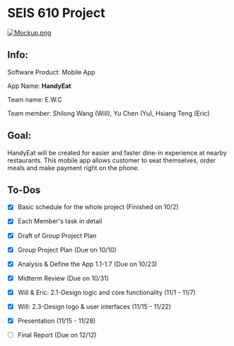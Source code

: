  # SEIS 610 Project
[![Mockup.png](https://s17.postimg.org/mk3e7pd5b/Mockup.png)](https://postimg.org/image/gj5pamqiz/)

## Info:

Software Product:
Mobile App

App Name:
**HandyEat**

Team name: E.W.C

Team member: 
Shilong Wang (Will), Yu Chen (Yu), Hsiang Teng (Eric)

## Goal:

   HandyEat will be created for easier and faster dine-in experience at nearby restaurants. This mobile app allows customer to seat themselves, order meals and make payment right on the phone. 
  
## To-Dos

- [x] Basic schedule for the whole project (Finished on 10/2)
- [x] Each Member's task in detail
- [x] Draft of Group Project Plan
- [x] Group Project Plan (Due on 10/10)
- [x] Analysis & Define the App 1.1-1.7 (Due on 10/23)
- [x] Midterm Review (Due on 10/31)
- [x] Will & Eric: 2.1-Design logic and core functionality (11/1 - 11/7)
- [x] Will: 2.3-Design logo & user interfaces (11/15 - 11/22)
- [x] Presentation (11/15 - 11/28)
- [ ] Final Report (Due on 12/12)


